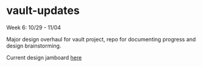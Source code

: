 # vault-updates

Week 6: 10/29 - 11/04

Major design overhaul for vault project, repo for documenting progress and design brainstorming.

Current design jamboard [here](https://www.figma.com/file/pwMjxdqzMw7uj0IJeHqlLT/Vault-rework-brainstorming?type=whiteboard&node-id=1%3A300&t=YcFzBxS8TNg7WI3m-1)
